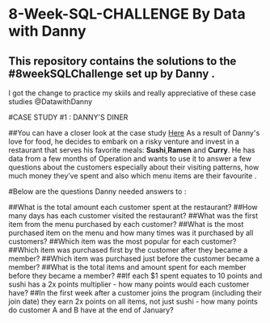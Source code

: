 # 8-Week-SQL-CHALLENGE By Data with Danny
## This repository contains the solutions to the #8weekSQLChallenge set up by Danny . 
I got the change to practice my skiils and really appreciative of these case studies @DatawithDanny

#CASE STUDY #1 : DANNY'S DINER

##You can have a closer look at the case study [Here](https://8weeksqlchallenge.com/case-study-1/)
As a result of Danny's love for food, he decides to embark on a risky venture and invest in a restaurant
that serves his favorite meals: **Sushi**,**Ramen** and **Curry**. 
He has data from a few months of Operation and wants to use it to answer a few questions about the customers 
especially about their visiting patterns, how much money they’ve spent and also which menu items are their
favourite .

#Below are the questions Danny needed answers to :

##What is the total amount each customer spent at the restaurant?
##How many days has each customer visited the restaurant?
##What was the first item from the menu purchased by each customer?
##What is the most purchased item on the menu and how many times was it purchased by all customers?
##Which item was the most popular for each customer?
##Which item was purchased first by the customer after they became a member?
##Which item was purchased just before the customer became a member?
##What is the total items and amount spent for each member before they became a member?
##If each $1 spent equates to 10 points and sushi has a 2x points multiplier - how many points would each customer have?
##In the first week after a customer joins the program (including their join date) they earn 2x points on all items, not just sushi - how many points do customer A and B have at the end of January?
